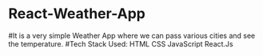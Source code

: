 # React-Weather-App
#It is a very simple Weather App where we can pass various cities and see the temperature.
#Tech Stack Used:   HTML   CSS   JavaScript  React.Js
